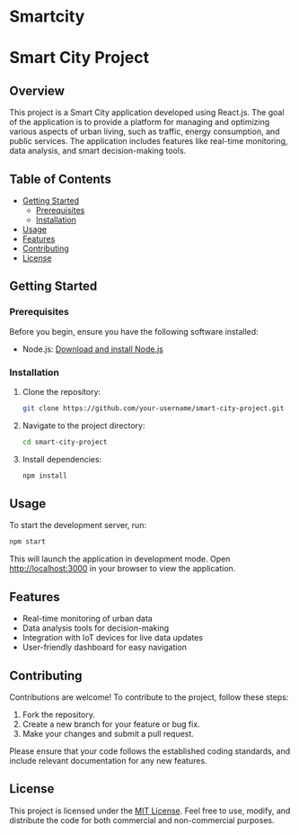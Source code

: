 # Smartcity

# Smart City Project

## Overview

This project is a Smart City application developed using React.js. The goal of the application is to provide a platform for managing and optimizing various aspects of urban living, such as traffic, energy consumption, and public services. The application includes features like real-time monitoring, data analysis, and smart decision-making tools.

## Table of Contents

- [Getting Started](#getting-started)
  - [Prerequisites](#prerequisites)
  - [Installation](#installation)
- [Usage](#usage)
- [Features](#features)
- [Contributing](#contributing)
- [License](#license)

## Getting Started

### Prerequisites

Before you begin, ensure you have the following software installed:

- Node.js: [Download and install Node.js](https://nodejs.org/)

### Installation

1. Clone the repository:

   ```bash
   git clone https://github.com/your-username/smart-city-project.git
   ```

2. Navigate to the project directory:

   ```bash
   cd smart-city-project
   ```

3. Install dependencies:

   ```bash
   npm install
   ```

## Usage

To start the development server, run:

```bash
npm start
```

This will launch the application in development mode. Open [http://localhost:3000](http://localhost:3000) in your browser to view the application.

## Features

- Real-time monitoring of urban data
- Data analysis tools for decision-making
- Integration with IoT devices for live data updates
- User-friendly dashboard for easy navigation

## Contributing

Contributions are welcome! To contribute to the project, follow these steps:

1. Fork the repository.
2. Create a new branch for your feature or bug fix.
3. Make your changes and submit a pull request.

Please ensure that your code follows the established coding standards, and include relevant documentation for any new features.

## License

This project is licensed under the [MIT License](LICENSE). Feel free to use, modify, and distribute the code for both commercial and non-commercial purposes.
